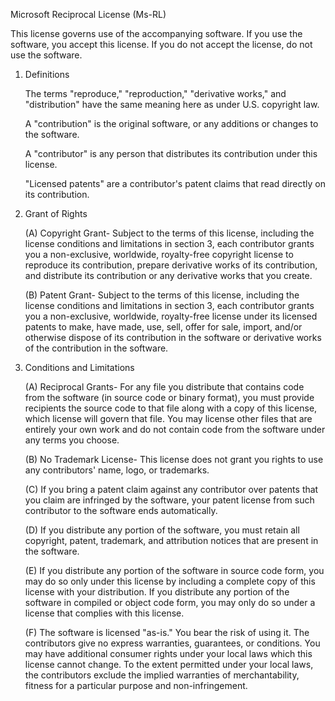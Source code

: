 Microsoft Reciprocal License (Ms-RL)

This license governs use of the accompanying software. If you use the
software, you accept this license. If you do not accept the license,
do not use the software.

 1. Definitions

    The terms "reproduce," "reproduction," "derivative works," and
    "distribution" have the same meaning here as under U.S. copyright
    law.

    A "contribution" is the original software, or any additions or
    changes to the software.

    A "contributor" is any person that distributes its contribution
    under this license.

    "Licensed patents" are a contributor's patent claims that read
    directly on its contribution.

 2. Grant of Rights

    (A) Copyright Grant- Subject to the terms of this license,
    including the license conditions and limitations in section 3,
    each contributor grants you a non-exclusive, worldwide,
    royalty-free copyright license to reproduce its contribution,
    prepare derivative works of its contribution, and distribute its
    contribution or any derivative works that you create.

    (B) Patent Grant- Subject to the terms of this license, including
    the license conditions and limitations in section 3, each
    contributor grants you a non-exclusive, worldwide, royalty-free
    license under its licensed patents to make, have made, use, sell,
    offer for sale, import, and/or otherwise dispose of its
    contribution in the software or derivative works of the
    contribution in the software.

 3. Conditions and Limitations

    (A) Reciprocal Grants- For any file you distribute that contains
    code from the software (in source code or binary format), you must
    provide recipients the source code to that file along with a copy
    of this license, which license will govern that file. You may
    license other files that are entirely your own work and do not
    contain code from the software under any terms you choose.

    (B) No Trademark License- This license does not grant you rights
    to use any contributors' name, logo, or trademarks.

    (C) If you bring a patent claim against any contributor over
    patents that you claim are infringed by the software, your patent
    license from such contributor to the software ends automatically.

    (D) If you distribute any portion of the software, you must retain
    all copyright, patent, trademark, and attribution notices that are
    present in the software.

    (E) If you distribute any portion of the software in source code
    form, you may do so only under this license by including a
    complete copy of this license with your distribution. If you
    distribute any portion of the software in compiled or object code
    form, you may only do so under a license that complies with this
    license.

    (F) The software is licensed "as-is." You bear the risk of using
    it. The contributors give no express warranties, guarantees, or
    conditions. You may have additional consumer rights under your
    local laws which this license cannot change. To the extent
    permitted under your local laws, the contributors exclude the
    implied warranties of merchantability, fitness for a particular
    purpose and non-infringement.